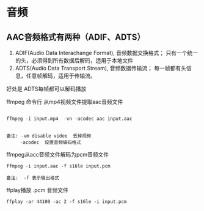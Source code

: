 ﻿# 音频


## AAC音频格式有两种（ADIF、ADTS）


1. ADIF(Audio Data Interachange Format), 音频数据交换格式； 只有一个统一的头，必须得到所有数据后解码，适用于本地文件
2. ADTS(Audio Data Transport Stream), 音频数据传输流； 每一帧都有头信息，任意帧解码，适用于传输流。


好处是 ADTS每帧都可以解码播放




ffmpeg 命令行 从mp4视频文件提取aac音频文件

```

ffmpeg -i input.mp4  -vn -acodec aac input.aac 


备注: -vm disable video  丢掉视频
     -acodec  设置音频编码格式
```


ffmpeg从acc音频文件解码为pcm音频文件

```
ffmpeg -i input.aac -f s16le input.pcm

备注:  -f 表示输出格式
```


ffplay播放 .pcm 音频文件

```
ffplay -ar 44100 -ac 2 -f s16le -i input.pcm 
```